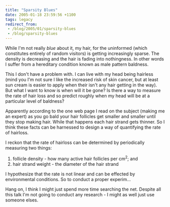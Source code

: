 ```yaml
---
title: "Sparsity Blues"
date: 2005-01-18 23:59:56 +1100
tags: legacy
redirect_from:
 - /blog/2005/01/sparsity-blues
 - /blog/sparsity-blues
---
```


While I'm not really <em>blue</em> about it, my hair, for the uninformed (which constitutes entirely of random visitors) is getting increasingly sparse. The density is decreasing and the hair is fading into nothingness. In other words I suffer from a hereditary condition known as male pattern baldness.

This I don't have a problem with. I can live with my head being hairless (mind you I'm not sure I like the increased risk of skin cancer, but at least sun cream is easier to apply when their isn't any hair getting in the way). But what I want to know is when will it be gone? Is there a way to measure the rate of hair loss and so predict roughly when my head will be at a particular level of baldness?

Apparently according to the one web page I read on the subject (making me an expert) as you go bald your hair follicles get smaller and smaller until they stop making hair. While that happens each hair strand gets thinner. So I think these facts can be harnessed to design a way of quantifying the rate of hairloss.

I reckon that the rate of hairloss can be determined by periodically measuring two things:

 1. follicle density - how many active hair follicles per cm<sup>2</sup>; and
 2. hair strand weight - the diameter of the hair strand

I hypothesize that the rate is not linear and can be effected by environmental conditions. So to conduct a proper experim...

Hang on, I think I might just spend more time searching the net. Despite all this talk I'm not going to conduct any research - I might as well just use someone elses.
